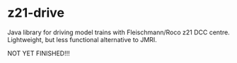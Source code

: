 # z21-drive
Java library for driving model trains with Fleischmann/Roco z21 DCC centre. 
Lightweight, but less functional alternative to JMRI.

NOT YET FINISHED!!!
